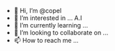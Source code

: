 - 👋 Hi, I’m @copel
- 👀 I’m interested in ...  A.I
- 🌱 I’m currently learning ...
- 💞️ I’m looking to collaborate on ...
- 📫 How to reach me ...

<!---
copel0317/copel0317 is a ✨ special ✨ repository because its `README.md` (this file) appears on your GitHub profile.
You can click the Preview link to take a look at your changes.
--->

